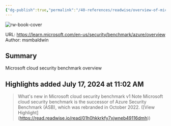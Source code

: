 ```yaml
---
{"dg-publish":true,"permalink":"/40-references/readwise/overview-of-microsoft-cloud-security-benchmark-v1/","tags":["rw/articles"]}
---
```


![rw-book-cover](https://learn.microsoft.com/en-us/media/logos/logo-ms-social.png)
  
URL: https://learn.microsoft.com/en-us/security/benchmark/azure/overview
Author: msmbaldwin

## Summary

Microsoft cloud security benchmark overview

## Highlights added July 17, 2024 at 11:02 AM
>What's new in Microsoft cloud security benchmark v1
>Note
>Microsoft cloud security benchmark is the successor of Azure Security Benchmark (ASB), which was rebranded in October 2022. ([View Highlight] (https://read.readwise.io/read/01h0hkkrkfy7xjwneb49116dmh))


